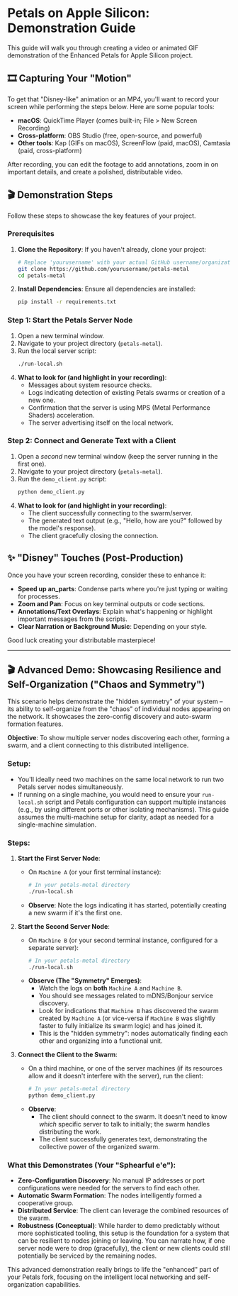 # Petals on Apple Silicon: Demonstration Guide

This guide will walk you through creating a video or animated GIF demonstration of the Enhanced Petals for Apple Silicon project.

## 🎞️ Capturing Your "Motion"

To get that "Disney-like" animation or an MP4, you'll want to record your screen while performing the steps below. Here are some popular tools:

*   **macOS**: QuickTime Player (comes built-in; File > New Screen Recording)
*   **Cross-platform**: OBS Studio (free, open-source, and powerful)
*   **Other tools**: Kap (GIFs on macOS), ScreenFlow (paid, macOS), Camtasia (paid, cross-platform)

After recording, you can edit the footage to add annotations, zoom in on important details, and create a polished, distributable video.

## 🎬 Demonstration Steps

Follow these steps to showcase the key features of your project.

### Prerequisites

1.  **Clone the Repository**: If you haven't already, clone your project:
    ```bash
    # Replace 'yourusername' with your actual GitHub username/organization if different
    git clone https://github.com/yourusername/petals-metal
    cd petals-metal
    ```
2.  **Install Dependencies**: Ensure all dependencies are installed:
    ```bash
    pip install -r requirements.txt
    ```

### Step 1: Start the Petals Server Node

1.  Open a new terminal window.
2.  Navigate to your project directory (`petals-metal`).
3.  Run the local server script:
    ```bash
    ./run-local.sh
    ```
4.  **What to look for (and highlight in your recording)**:
    *   Messages about system resource checks.
    *   Logs indicating detection of existing Petals swarms or creation of a new one.
    *   Confirmation that the server is using MPS (Metal Performance Shaders) acceleration.
    *   The server advertising itself on the local network.

### Step 2: Connect and Generate Text with a Client

1.  Open a *second* new terminal window (keep the server running in the first one).
2.  Navigate to your project directory (`petals-metal`).
3.  Run the `demo_client.py` script:
    ```bash
    python demo_client.py
    ```
4.  **What to look for (and highlight in your recording)**:
    *   The client successfully connecting to the swarm/server.
    *   The generated text output (e.g., "Hello, how are you?" followed by the model's response).
    *   The client gracefully closing the connection.

## ✨ "Disney" Touches (Post-Production)

Once you have your screen recording, consider these to enhance it:

*   **Speed up an_parts**: Condense parts where you're just typing or waiting for processes.
*   **Zoom and Pan**: Focus on key terminal outputs or code sections.
*   **Annotations/Text Overlays**: Explain what's happening or highlight important messages from the scripts.
*   **Clear Narration or Background Music**: Depending on your style.

Good luck creating your distributable masterpiece!

---

## 🎬 Advanced Demo: Showcasing Resilience and Self-Organization ("Chaos and Symmetry")

This scenario helps demonstrate the "hidden symmetry" of your system – its ability to self-organize from the "chaos" of individual nodes appearing on the network. It showcases the zero-config discovery and auto-swarm formation features.

**Objective**: To show multiple server nodes discovering each other, forming a swarm, and a client connecting to this distributed intelligence.

### Setup:

*   You'll ideally need two machines on the same local network to run two Petals server nodes simultaneously.
*   If running on a single machine, you would need to ensure your `run-local.sh` script and Petals configuration can support multiple instances (e.g., by using different ports or other isolating mechanisms). This guide assumes the multi-machine setup for clarity, adapt as needed for a single-machine simulation.

### Steps:

1.  **Start the First Server Node**:
    *   On `Machine A` (or your first terminal instance):
        ```bash
        # In your petals-metal directory
        ./run-local.sh
        ```
    *   **Observe**: Note the logs indicating it has started, potentially creating a new swarm if it's the first one.

2.  **Start the Second Server Node**:
    *   On `Machine B` (or your second terminal instance, configured for a separate server):
        ```bash
        # In your petals-metal directory
        ./run-local.sh
        ```
    *   **Observe (The "Symmetry" Emerges)**:
        *   Watch the logs on **both** `Machine A` and `Machine B`.
        *   You should see messages related to mDNS/Bonjour service discovery.
        *   Look for indications that `Machine B` has discovered the swarm created by `Machine A` (or vice-versa if `Machine B` was slightly faster to fully initialize its swarm logic) and has joined it.
        *   This is the "hidden symmetry": nodes automatically finding each other and organizing into a functional unit.

3.  **Connect the Client to the Swarm**:
    *   On a third machine, or one of the server machines (if its resources allow and it doesn't interfere with the server), run the client:
        ```bash
        # In your petals-metal directory
        python demo_client.py
        ```
    *   **Observe**:
        *   The client should connect to the swarm. It doesn't need to know *which* specific server to talk to initially; the swarm handles distributing the work.
        *   The client successfully generates text, demonstrating the collective power of the organized swarm.

### What this Demonstrates (Your "Sphearful e'e"):

*   **Zero-Configuration Discovery**: No manual IP addresses or port configurations were needed for the servers to find each other.
*   **Automatic Swarm Formation**: The nodes intelligently formed a cooperative group.
*   **Distributed Service**: The client can leverage the combined resources of the swarm.
*   **Robustness (Conceptual)**: While harder to demo predictably without more sophisticated tooling, this setup is the foundation for a system that can be resilient to nodes joining or leaving. You can narrate how, if one server node were to drop (gracefully), the client or new clients could still potentially be serviced by the remaining nodes.

This advanced demonstration really brings to life the "enhanced" part of your Petals fork, focusing on the intelligent local networking and self-organization capabilities. 